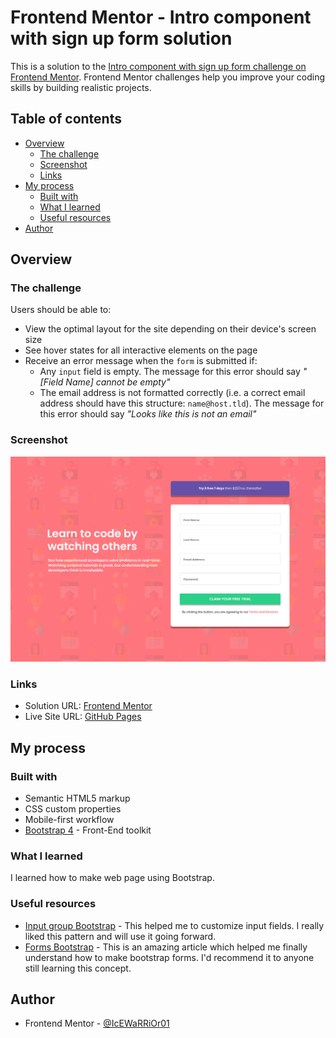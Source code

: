 # Frontend Mentor - Intro component with sign up form solution

This is a solution to the [Intro component with sign up form challenge on Frontend Mentor](https://www.frontendmentor.io/challenges/intro-component-with-signup-form-5cf91bd49edda32581d28fd1). Frontend Mentor challenges help you improve your coding skills by building realistic projects. 

## Table of contents

- [Overview](#overview)
  - [The challenge](#the-challenge)
  - [Screenshot](#screenshot)
  - [Links](#links)
- [My process](#my-process)
  - [Built with](#built-with)
  - [What I learned](#what-i-learned)
  - [Useful resources](#useful-resources)
- [Author](#author)

## Overview

### The challenge

Users should be able to:

- View the optimal layout for the site depending on their device's screen size
- See hover states for all interactive elements on the page
- Receive an error message when the `form` is submitted if:
  - Any `input` field is empty. The message for this error should say *"[Field Name] cannot be empty"*
  - The email address is not formatted correctly (i.e. a correct email address should have this structure: `name@host.tld`). The message for this error should say *"Looks like this is not an email"*

### Screenshot

![](./screenshot.png)

### Links

- Solution URL: [Frontend Mentor](https://www.frontendmentor.io/solutions/first-steps-in-bootstrap-4-in-responsive-intro-component-mIHTpsh6m)
- Live Site URL: [GitHub Pages](https://icewarrior01.github.io/Intro-component-with-signup-form/)

## My process

### Built with

- Semantic HTML5 markup
- CSS custom properties
- Mobile-first workflow
- [Bootstrap 4](https://getbootstrap.com/) - Front-End toolkit

### What I learned

I learned how to make web page using Bootstrap.

### Useful resources

- [Input group Bootstrap](https://getbootstrap.com/docs/4.0/components/input-group/) - This helped me to customize input fields. I really liked this pattern and will use it going forward.
- [Forms Bootstrap](https://getbootstrap.com/docs/4.6/components/forms/) - This is an amazing article which helped me finally understand how to make bootstrap forms. I'd recommend it to anyone still learning this concept.

## Author
- Frontend Mentor - [@IcEWaRRiOr01](https://www.frontendmentor.io/profile/IcEWaRRiOr01)
